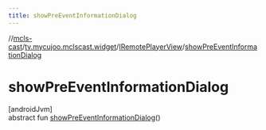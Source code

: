 ```yaml
---
title: showPreEventInformationDialog
---
```

//[mcls-cast](../../../index.html)/[tv.mycujoo.mclscast.widget](../index.html)/[IRemotePlayerView](index.html)/[showPreEventInformationDialog](show-pre-event-information-dialog.html)



# showPreEventInformationDialog



[androidJvm]\
abstract fun [showPreEventInformationDialog](show-pre-event-information-dialog.html)()




